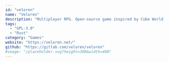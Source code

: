 ```yaml
---
id: "veloren"
name: "Veloren"
description: "Multiplayer RPG. Open-source game inspired by Cube World, Legend of Zelda, Dwarf Fortress and Minecraft."
tags:
  - "GPL-3.0"
  - "Rust"
category: "Games"
website: "https://veloren.net/"
github: "https://gitlab.com/veloren/veloren"
#image: "/placeholder.svg?height=300&width=400"
---
```


